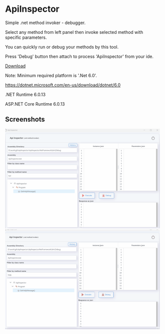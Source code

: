 # ApiInspector
Simple .net method invoker - debugger.

Select any method from left panel
then invoke selected method with specific parameters.

You can quickly run or debug your methods by this tool.

Press 'Debug' button then attach to process 'ApiInspector' from your ide.

<a id="raw-url" href="https://github.com/beyaz/ApiInspector/releases/download/LatestVersion/ApiInspector.zip">Download</a>



Note: Minimum required platform is '.Net 6.0'.

https://dotnet.microsoft.com/en-us/download/dotnet/6.0

.NET Runtime 6.0.13

ASP.NET Core Runtime 6.0.13

## Screenshots

![Screenshot](Screenshots/1.gif)
![Screenshot](Screenshots/2.gif)